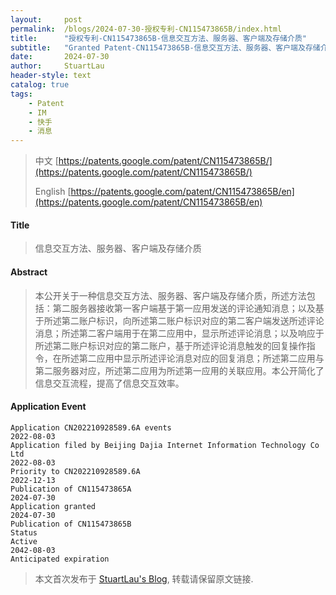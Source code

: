 ```yaml
---
layout:     post
permalink:  /blogs/2024-07-30-授权专利-CN115473865B/index.html
title:      "授权专利-CN115473865B-信息交互方法、服务器、客户端及存储介质"
subtitle:   "Granted Patent-CN115473865B-信息交互方法、服务器、客户端及存储介质"
date:       2024-07-30
author:     StuartLau
header-style: text
catalog: true
tags:
    - Patent
    - IM
    - 快手
    - 消息
---
```

> 中文 [https://patents.google.com/patent/CN115473865B/](https://patents.google.com/patent/CN115473865B/)
>
> English [https://patents.google.com/patent/CN115473865B/en](https://patents.google.com/patent/CN115473865B/en)

#### Title
> 信息交互方法、服务器、客户端及存储介质










#### Abstract
> 本公开关于一种信息交互方法、服务器、客户端及存储介质，所述方法包括：第二服务器接收第一客户端基于第一应用发送的评论通知消息；以及基于所述第二账户标识，向所述第二账户标识对应的第二客户端发送所述评论消息；所述第二客户端用于在第二应用中，显示所述评论消息；以及响应于所述第二账户标识对应的第二账户，基于所述评论消息触发的回复操作指令，在所述第二应用中显示所述评论消息对应的回复消息；所述第二应用与第二服务器对应，所述第二应用为所述第一应用的关联应用。本公开简化了信息交互流程，提高了信息交互效率。








#### Application Event
```
Application CN202210928589.6A events 
2022-08-03
Application filed by Beijing Dajia Internet Information Technology Co Ltd
2022-08-03
Priority to CN202210928589.6A
2022-12-13
Publication of CN115473865A
2024-07-30
Application granted
2024-07-30
Publication of CN115473865B
Status
Active
2042-08-03
Anticipated expiration
```
> 本文首次发布于 [StuartLau's Blog](https://stuartlau.github.io), 
转载请保留原文链接.
